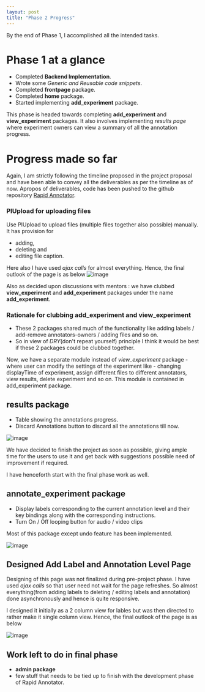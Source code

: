 ```yaml
---
layout: post
title: "Phase 2 Progress"
---
```


By the end of Phase 1, I accomplished all the intended tasks.

# Phase 1 at a glance

*   Completed **Backend Implementation**.
*   Wrote some _Generic and Reusable code snippets_.
*   Completed **frontpage** package.
*   Completed **home** package.
*   Started implementing **add_experiment** package.

This phase is headed towards completing **add_experiment** and **view_experiment** packages. It also involves implementing _results page_ where experiment owners can view a summary of all the annotation progress.

# Progress made so far
Again, I am strictly following the timeline proposed in the project proposal and have been able to convey all the deliverables as per the timeline as of now. Apropos of deliverables, code has been pushed to the github repository [Rapid Annotator][repository-link].

### PlUpload for uploading files
Use PlUpload to upload files (multiple files together also possible) manually. It has provision for
*   adding,
*   deleting and
*   editing file caption.

Here also I have used _ajax calls_ for almost everything.
Hence, the final outlook of the page is as below
![image](https://guptavaibhav18197.github.io/GSoC-Blog/assets/images/uploadFiles.png)

Also as decided upon discussions with mentors : we have clubbed **view_experiment** and
**add_experiment** packages under the name **add_experiment**.

### Rationale for clubbing add_experiment and view_experiment
* These 2 packages shared much of the functionality like adding labels / add-remove annotators-owners / adding files and so on.
* So in view of _DRY_(don't repeat yourself) principle I think it would be best if these 2 packages could be clubbed together.

Now, we have a separate module instead of _view_experiment_ package - where user can modify the settings of the experiment like - changing displayTime of experiment, assign different files to different annotators, view results, delete experiment and so on. This module is contained in add_experiment package.

## results package

* Table showing the annotations progress.
* Discard Annotations button to discard all the annotations till now.

![image](https://guptavaibhav18197.github.io/GSoC-Blog/assets/images/results.png)


We have decided to finish the project as soon as possible, giving ample time for the users to use it and get back with suggestions possible need of improvement if required.

I have henceforth start with the final phase work as well.

## annotate_experiment package

* Display labels corresponding to the current annotation level and their key bindings along with the corresponding instructions.
* Turn On / Off looping button for audio / video clips

Most of this package except undo feature has been implemented.

![image](https://guptavaibhav18197.github.io/GSoC-Blog/assets/images/annotate_experiment.png)


## Designed Add Label and Annotation Level Page
Designing of this page was not finalized during pre-project phase. I have used _ajax calls_ so that user need not wait for the page refreshes. So almost everything(from adding labels to deleting / editing labels and annotation) done asynchronously and hence is quite responsive.

I designed it initially as a 2 column view for lables but was then directed to rather make it single column view. Hence, the final outlook of the page is as below

![image](https://guptavaibhav18197.github.io/GSoC-Blog/assets/images/addLabelsPage.png)


## Work left to do in final phase

* **admin package**
* few stuff that needs to be tied up to finish with the development phase of Rapid Annotator.

[repository-link]: https://github.com/guptavaibhav18197/rapidannotator
